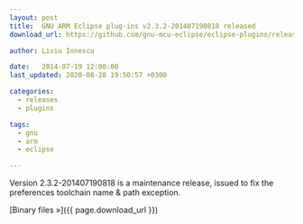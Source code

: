 ```yaml
---
layout: post
title:  GNU ARM Eclipse plug-ins v2.3.2-201407190818 released
download_url: https://github.com/gnu-mcu-eclipse/eclipse-plugins/releases/tag/v2.3.2-201407190818

author: Liviu Ionescu

date:   2014-07-19 12:00:00
last_updated: 2020-08-28 19:50:57 +0300

categories:
  - releases
  - plugins

tags:
  - gnu
  - arm
  - eclipse

---
```


Version 2.3.2-201407190818 is a maintenance release, issued to fix the preferences toolchain name & path exception.

[Binary files »]({{ page.download_url }})

